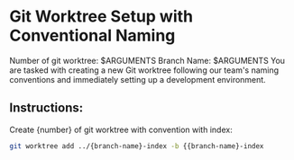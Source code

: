 # Git Worktree Setup with Conventional Naming
Number of git worktree: $ARGUMENTS
Branch Name: $ARGUMENTS
You are tasked with creating a new Git worktree following our team's naming conventions and immediately setting up a development environment.

## Instructions:

Create {number} of git worktree with convention with index:
```bash
git worktree add ../{branch-name}-index -b {{branch-name}-index
```
